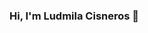 ### Hi, I'm Ludmila Cisneros 👋

<!--
**LudmilaCisneros/LudmilaCisneros** is a ✨ _special_ ✨ repository because its `README.md` (this file) appears on your GitHub profile.

- 🌱 I’m currently learning ...

